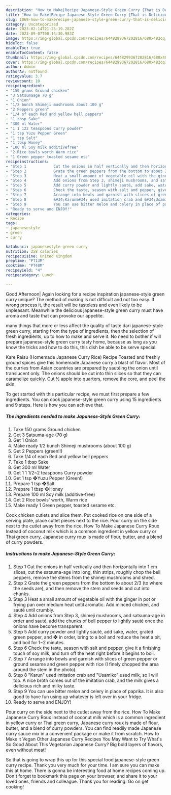 ```yaml
---
description: "How to Make|Recipe Japanese-Style Green Curry {That is Delicious"
title: "How to Make|Recipe Japanese-Style Green Curry {That is Delicious"
slug: 1069-how-to-makerecipe-japanese-style-green-curry-that-is-delicious
category: Uncategorized
date: 2023-02-14T21:25:19.282Z
date: 2023-09-07T00:14:30.983Z
image: https://img-global.cpcdn.com/recipes/6448299367202816/680x482cq70/japanese-style-green-curry-recipe-main-photo.jpg
hideToc: false
enableToc: true
enableTocContent: false
thumbnail: https://img-global.cpcdn.com/recipes/6448299367202816/680x482cq70/japanese-style-green-curry-recipe-main-photo.jpg
cover: https://img-global.cpcdn.com/recipes/6448299367202816/680x482cq70/japanese-style-green-curry-recipe-main-photo.jpg
author: Admin
authorAv: notfound
ratingvalue: 3.7
reviewcount: 10
recipeingredient:
- "150 grams Ground chicken"
- "3 Satsumaage 70 g"
- "1 Onion"
- "1/2 bunch Shimeji mushrooms about 100 g"
- "2 Peppers green"
- "1/4 of each Red and yellow bell peppers"
- "1 tbsp Sake"
- "300 ml Water"
- "1 1 122 teaspoons Curry powder"
- "1 tsp Yuzu Pepper Green"
- "1 tsp Salt"
- "1 tbsp Honey"
- "100 ml Soy milk additivefree"
- "2 Rice bowls worth Warm rice"
- "1 Green pepper toasted sesame etc"
recipeinstructions:
- "Step 1            Cut the onions in half vertically and then horizontally into 1 cm slices, cut the satsuma-age into long, thin strips, roughly chop the bell peppers, remove the stems from the shimeji mushrooms and shred."
- "Step 2            Grate the green peppers from the bottom to about 2/3 (to where the seeds are), and then remove the stem and seeds and cut into chunks."
- "Step 3            Heat a small amount of vegetable oil with the ginger in pot or frying pan over medium heat until aromatic. Add minced chicken, and sauté until crumbly."
- "Step 4            Add onions from Step 3, shimeji mushrooms, and satsuma-age in order and sauté, add the chunks of bell pepper to lightly sauté once the onions have become transparent."
- "Step 5            Add curry powder and lightly sauté, add sake, water, grated green pepper, and ❖ in order, bring to a boil and reduce the heat a bit, and boil for 1~2 minutes."
- "Step 6            Check the taste, season with salt and pepper, give it a finishing touch of soy milk, and turn off the heat right before it begins to boil."
- "Step 7            Arrange into bowls and garnish with slices of green pepper or ground sesame and green pepper with rice (I finely chopped the area around the stem in the photo)."
- "Step 8            &#34;Karun&#34; used imitation crab and &#34;Usamiko&#34; used milk, so I will too. A nice broth comes out of the imitation crab, and the milk gives a delicious rich and milky taste."
- "Step 9            You can use bitter melon and celery in place of paprika. It is also good to have fun using up whatever is left over in your fridge."
- "Ready to serve and ENJOY!"
categories:
- Recipe
tags:
- japanesestyle
- green
- curry

katakunci: japanesestyle green curry 
nutrition: 258 calories
recipecuisine: United Kingdom
preptime: "PT13M"
cooktime: "PT48M"
recipeyield: "4"
recipecategory: Lunch

---
```



Good Afternoon| Again looking for a recipe inspiration japanese-style green curry unique? The method of making is not difficult and not too easy. If wrong process it, the result will be tasteless and even likely to be unpleasant. Meanwhile the delicious japanese-style green curry must have aroma and taste that can provoke our appetite.






many things that more or less affect the quality of taste dari japanese-style green curry, starting from the type of ingredients, then the selection of fresh ingredients, up to how to make and serve it. No need to bother if will prepare japanese-style green curry tasty home, because as long as you know the tricks and how to do this, this dish be able to be serve  special.


Kare Raisu (Homemade Japanese Curry Rice) Recipe Toasted and freshly ground spices give this homemade Japanese curry a blast of flavor. Most of the curries from Asian countries are prepared by sautéing the onion until translucent only. The onions should be cut into thin slices so that they can caramelize quickly. Cut ½ apple into quarters, remove the core, and peel the skin.


To get started with this particular recipe, we must first prepare a few ingredients. You can cook japanese-style green curry using 15 ingredients and 9 steps. Here is how you can achieve that.

<!--inarticleads1-->

##### The ingredients needed to make Japanese-Style Green Curry:

1. Take 150 grams Ground chicken
1. Get 3 Satsuma-age (70 g)
1. Get 1 Onion
1. Make ready 1/2 bunch Shimeji mushrooms (about 100 g)
1. Get 2 Peppers (green!!)
1. Take 1/4 of each Red and yellow bell peppers
1. Take 1 tbsp Sake
1. Get 300 ml Water
1. Get 1 1 1/2~2 teaspoons Curry powder
1. Get 1 tsp ❖Yuzu Pepper (Green!)
1. Prepare 1 tsp ❖Salt
1. Prepare 1 tbsp ❖Honey
1. Prepare 100 ml Soy milk (additive-free)
1. Get 2 Rice bowls&#39; worth, Warm rice
1. Make ready 1 Green pepper, toasted sesame etc.


Cook chicken cutlets and slice them. Put cooked rice on one side of a serving plate, place cutlet pieces next to the rice. Pour curry on the side next to the cutlet away from the rice. How To Make Japanese Curry Roux Instead of coconut milk which is a common ingredient in yellow curry or Thai green curry, Japanese curry roux is made of flour, butter, and a blend of curry powders. 

<!--inarticleads2-->

##### Instructions to make Japanese-Style Green Curry:

1. Step 1            Cut the onions in half vertically and then horizontally into 1 cm slices, cut the satsuma-age into long, thin strips, roughly chop the bell peppers, remove the stems from the shimeji mushrooms and shred.
1. Step 2            Grate the green peppers from the bottom to about 2/3 (to where the seeds are), and then remove the stem and seeds and cut into chunks.
1. Step 3            Heat a small amount of vegetable oil with the ginger in pot or frying pan over medium heat until aromatic. Add minced chicken, and sauté until crumbly.
1. Step 4            Add onions from Step 3, shimeji mushrooms, and satsuma-age in order and sauté, add the chunks of bell pepper to lightly sauté once the onions have become transparent.
1. Step 5            Add curry powder and lightly sauté, add sake, water, grated green pepper, and ❖ in order, bring to a boil and reduce the heat a bit, and boil for 1~2 minutes.
1. Step 6            Check the taste, season with salt and pepper, give it a finishing touch of soy milk, and turn off the heat right before it begins to boil.
1. Step 7            Arrange into bowls and garnish with slices of green pepper or ground sesame and green pepper with rice (I finely chopped the area around the stem in the photo).
1. Step 8            &#34;Karun&#34; used imitation crab and &#34;Usamiko&#34; used milk, so I will too. A nice broth comes out of the imitation crab, and the milk gives a delicious rich and milky taste.
1. Step 9            You can use bitter melon and celery in place of paprika. It is also good to have fun using up whatever is left over in your fridge.
1. Ready to serve and ENJOY!

Pour curry on the side next to the cutlet away from the rice. How To Make Japanese Curry Roux Instead of coconut milk which is a common ingredient in yellow curry or Thai green curry, Japanese curry roux is made of flour, butter, and a blend of curry powders. You can find readily made Japanese curry sauce mix in a convenient package or make it from scratch. How to Make it Vegan Other Japanese Curry Recipes You May Want to Try What&#39;s So Good About This Vegetarian Japanese Curry? Big bold layers of flavors, even without meat! 

So that is going to wrap this up for this special food japanese-style green curry recipe. Thank you very much for your time. I am sure you can make this at home. There is gonna be interesting food at home recipes coming up. Don't forget to bookmark this page on your browser, and share it to your loved ones, friends and colleague. Thank you for reading. Go on get cooking!
